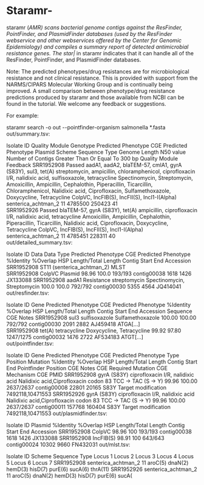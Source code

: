 # Staramr-
staramr (*AMR) scans bacterial genome contigs against the ResFinder, PointFinder, and PlasmidFinder databases (used by the ResFinder webservice and other webservices offered by the Center for Genomic Epidemiology) and compiles a summary report of detected antimicrobial resistance genes. The star|* in staramr indicates that it can handle all of the ResFinder, PointFinder, and PlasmidFinder databases.

Note: The predicted phenotypes/drug resistances are for microbiological resistance and not clinical resistance. This is provided with support from the NARMS/CIPARS Molecular Working Group and is continually being improved. A small comparison between phenotype/drug resistance predictions produced by staramr and those available from NCBI can be found in the tutorial. We welcome any feedback or suggestions.

For example:

staramr search -o out --pointfinder-organism salmonella *.fasta
out/summary.tsv:

Isolate ID	Quality Module	Genotype	Predicted Phenotype	CGE Predicted Phenotype	Plasmid	Scheme	Sequence Type	Genome Length	N50 value	Number of Contigs Greater Than Or Equal To 300 bp	Quality Module Feedback
SRR1952908	Passed	aadA1, aadA2, blaTEM-57, cmlA1, gyrA (S83Y), sul3, tet(A)	streptomycin, ampicillin, chloramphenicol, ciprofloxacin I/R, nalidixic acid, sulfisoxazole, tetracycline	Spectinomycin, Streptomycin, Amoxicillin, Ampicillin, Cephalothin, Piperacillin, Ticarcillin, Chloramphenicol, Nalidixic acid, Ciprofloxacin, Sulfamethoxazole, Doxycycline, Tetracycline	ColpVC, IncFIB(S), IncFII(S), IncI1-I(Alpha)	senterica_achtman_2	11	4785500	250423	41	
SRR1952926	Passed	blaTEM-57, gyrA (S83Y), tet(A)	ampicillin, ciprofloxacin I/R, nalidixic acid, tetracycline	Amoxicillin, Ampicillin, Cephalothin, Piperacillin, Ticarcillin, Nalidixic acid, Ciprofloxacin, Doxycycline, Tetracycline	ColpVC, IncFIB(S), IncFII(S), IncI1-I(Alpha)	senterica_achtman_2	11	4785451	228311	40	
out/detailed_summary.tsv:

Isolate ID	Data	Data Type	Predicted Phenotype	CGE Predicted Phenotype	%Identity	%Overlap	HSP Length/Total Length	Contig	Start	End	Accession
SRR1952908	ST11 (senterica_achtman_2)	MLST									
SRR1952908	ColpVC	Plasmid			98.96	100.0	193/193	contig00038	1618	1426	JX133088
SRR1952908	aadA1	Resistance	streptomycin	Spectinomycin, Streptomycin	100.0	100.0	792/792	contig00030	5355	4564	JQ414041
out/resfinder.tsv:

Isolate ID	Gene	Predicted Phenotype	CGE Predicted Phenotype	%Identity	%Overlap	HSP Length/Total Length	Contig	Start	End	Accession	Sequence	CGE Notes
SRR1952908	sul3	sulfisoxazole	Sulfamethoxazole	100.00	100.00	792/792	contig00030	2091	2882	AJ459418	ATGA[...]	
SRR1952908	tet(A)	tetracycline	Doxycycline, Tetracycline	99.92	97.80	1247/1275	contig00032	1476	2722	AF534183	ATGT[...]	
out/pointfinder.tsv:

Isolate ID	Gene	Predicted Phenotype	CGE Predicted Phenotype	Type	Position	Mutation	%Identity	%Overlap	HSP Length/Total Length	Contig	Start	End	Pointfinder Position	CGE Notes	CGE Required Mutation	CGE Mechanism	CGE PMID
SRR1952908	gyrA (S83Y)	ciprofloxacin I/R, nalidixic acid	Nalidixic acid,Ciprofloxacin	codon	83	TCC -> TAC (S -> Y)	99.96	100.00	2637/2637	contig00008	22801	20165	S83Y			Target modification	7492118,10471553
SRR1952926	gyrA (S83Y)	ciprofloxacin I/R, nalidixic acid	Nalidixic acid,Ciprofloxacin	codon	83	TCC -> TAC (S -> Y)	99.96	100.00	2637/2637	contig00011	157768	160404	S83Y			Target modification	7492118,10471553
out/plasmidfinder.tsv:

Isolate ID	Plasmid	%Identity	%Overlap	HSP Length/Total Length	Contig	Start	End	Accession
SRR1952908	ColpVC	98.96	100	193/193	contig00038	1618	1426	JX133088
SRR1952908	IncFIB(S)	98.91	100	643/643	contig00024	10302	9660	FN432031
out/mlst.tsv:

Isolate ID	Scheme	Sequence Type	Locus 1	Locus 2	Locus 3	Locus 4	Locus 5	Locus 6	Locus 7
SRR1952908	senterica_achtman_2	11	aroC(5)	dnaN(2)	hemD(3)	hisD(7)	purE(6)	sucA(6)	thrA(11)
SRR1952926	senterica_achtman_2	11	aroC(5)	dnaN(2)	hemD(3)	hisD(7)	purE(6)	sucA(
